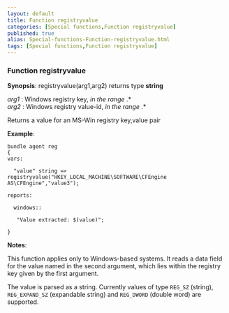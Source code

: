 ```yaml
---
layout: default
title: Function registryvalue
categories: [Special functions,Function registryvalue]
published: true
alias: Special-functions-Function-registryvalue.html
tags: [Special functions,Function registryvalue]
---
```


### Function registryvalue

**Synopsis**: registryvalue(arg1,arg2) returns type **string**

  
 *arg1* : Windows registry key, *in the range* .\*   
 *arg2* : Windows registry value-id, *in the range* .\*   

Returns a value for an MS-Win registry key,value pair

**Example**:  
   

```cf3
bundle agent reg
{
vars:

  "value" string => registryvalue("HKEY_LOCAL_MACHINE\SOFTWARE\CFEngine AS\CFEngine","value3");

reports:

  windows::

   "Value extracted: $(value)";

}
```

**Notes**:  
   

This function applies only to Windows-based systems. It reads a data
field for the value named in the second argument, which lies within the
registry key given by the first argument.

The value is parsed as a string. Currently values of type `REG_SZ`
(string), `REG_EXPAND_SZ` (expandable string) and `REG_DWORD` (double
word) are supported.
